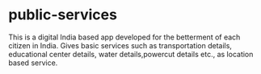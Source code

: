 # public-services
This is a digital India based app developed for the betterment of each citizen in India.
Gives basic services such as transportation details, educational center details, water details,powercut details etc., as location based service.
